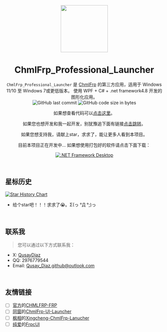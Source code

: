 <div align="center"><img src=".github/icon/logo.ico" height="150" Width="150">

# ChmlFrp_Professional_Launcher
`ChmlFrp_Professional_Launcher` 是 [ChmlFrp](//preview.panel.chmlfrp.cn) 的第三方应用，适用于 Windows 11/10 至 Windows 7或更低版本。 使用 WPF + C# + .net framework4.8 开发的图形化应用。
</br>
![GitHub last commit](https://img.shields.io/github/last-commit/Qianyiaz/ChmlFrp_Professional_Launcher?logo=github) ![GitHub code size in bytes](https://img.shields.io/github/languages/code-size/Qianyiaz/ChmlFrp_Professional_Launcher?logo=github)

如果想查看代码可以[点击这里](/.cpl)。

如果您也想开发和我一起开发，别犹豫追下面有链接[点击跳转](#联系我)。

如果您想支持我，请献上star，求求了，能让更多人看到本项目。

目前本项目正在开发中... 如果想使用打包好的软件请点击下面下载：

[![.NET Framework Desktop](https://github.com/ChmlFrp/ChmlFrp_Professional_Launcher/actions/workflows/Build.yml/badge.svg)](https://github.com/ChmlFrp/ChmlFrp_Professional_Launcher/actions/workflows/Build.yml)
<div align="left"><br/>
 
## 星标历史

<a href="https://star-history.com/#ChmlFrp/ChmlFrp_Professional_Launcher&Timeline">
 <picture>
   <source media="(prefers-color-scheme: dark)" srcset="https://api.star-history.com/svg?repos=ChmlFrp/ChmlFrp_Professional_Launcher&type=Timeline&theme=dark" />
   <source media="(prefers-color-scheme: light)" srcset="https://api.star-history.com/svg?repos=ChmlFrp/ChmlFrp_Professional_Launcher&type=Timeline" />
   <img alt="Star History Chart" src="https://api.star-history.com/svg?repos=ChmlFrp/ChmlFrp_Professional_Launcher&type=Timeline" />
 </picture>
</a>

- 给个star吧！！！求求了😭。Σ(っ °Д °;)っ

</br>

## 联系我

> 您可以通过以下方式联系我：
- X: [QusayDiaz](https://x.com/QusayDiaz)
- QQ: 2976779544
- Email: <Qusay_Diaz.github@outlook.com>

</br>

## 友情链接
- [ ] [官方](https://github.com/TechCat-Team)的[CHMLFRP-FRP](//github.com/TechCat-Team/ChmlFrp-Frp)
- [ ] [同窗](https://github.com/boringstudents)的[ChmlFrp-UI-Launcher](//cul.chmlfrp.com/)
- [ ] [枫相](https://github.com/FengXiang2233)的[Xingcheng-ChmlFrp-Lanucher](//xcl.chmlfrp.com/)
- [ ] [纯爱](https://github.com/huqikuangmo)的[FrpcUI](//FrpcUI.chmlfrp.com/)
